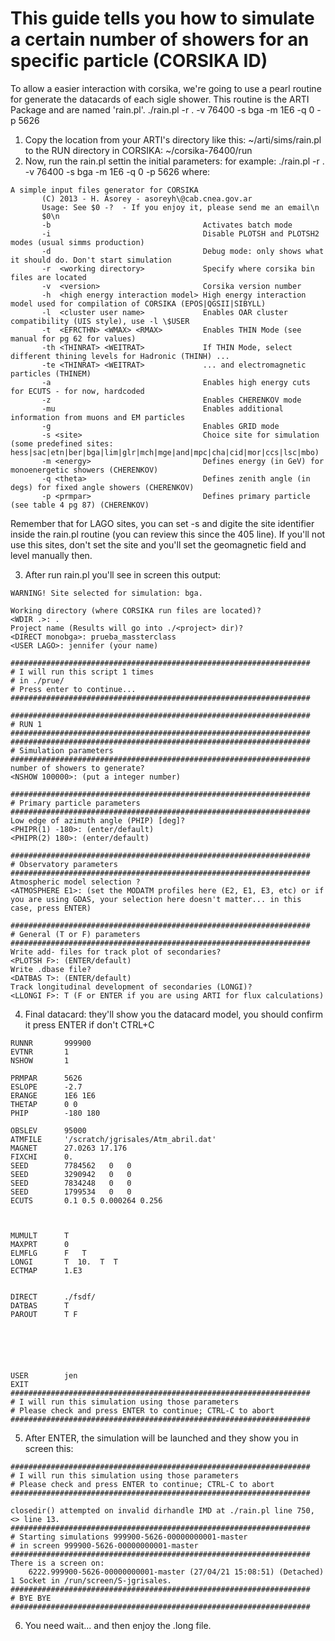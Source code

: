 # This guide tells you how to simulate a certain number of showers for an specific particle (CORSIKA ID)

To allow a easier interaction with corsika, we're going to use a pearl routine for generate the datacards of each sigle shower.
This routine is the ARTI Package and are named 'rain.pl'. ./rain.pl -r . -v 76400 -s bga -m 1E6 -q 0 -p 5626

1. Copy the location from your ARTI's directory like this: ~/arti/sims/rain.pl to the RUN directory in CORSIKA: ~/corsika-76400/run
2. Now, run the rain.pl settin the initial parameters: for example: ./rain.pl -r . -v 76400 -s bga -m 1E6 -q 0 -p 5626 where:

```
A simple input files generator for CORSIKA
       (C) 2013 - H. Asorey - asoreyh\@cab.cnea.gov.ar
       Usage: See $0 -?  - If you enjoy it, please send me an email\n
       $0\n
       -b                                  Activates batch mode
       -i                                  Disable PLOTSH and PLOTSH2 modes (usual simms production)
       -d                                  Debug mode: only shows what it should do. Don't start simulation
       -r  <working directory>             Specify where corsika bin files are located
       -v  <version>                       Corsika version number
       -h  <high energy interaction model> High energy interaction model used for compilation of CORSIKA (EPOS|QGSII|SIBYLL)
       -l  <cluster user name>             Enables OAR cluster compatibility (UIS style), use -l \$USER
       -t  <EFRCTHN> <WMAX> <RMAX>         Enables THIN Mode (see manual for pg 62 for values)
       -th <THINRAT> <WEITRAT>             If THIN Mode, select different thining levels for Hadronic (THINH) ...
       -te <THINRAT> <WEITRAT>             ... and electromagnetic particles (THINEM)
       -a                                  Enables high energy cuts for ECUTS - for now, hardcoded
       -z                                  Enables CHERENKOV mode
       -mu                                 Enables additional information from muons and EM particles
       -g                                  Enables GRID mode
       -s <site>                           Choice site for simulation (some predefined sites: hess|sac|etn|ber|bga|lim|glr|mch|mge|and|mpc|cha|cid|mor|ccs|lsc|mbo)
       -m <energy>                         Defines energy (in GeV) for monoenergetic showers (CHERENKOV)
       -q <theta>                          Defines zenith angle (in degs) for fixed angle showers (CHERENKOV)
       -p <prmpar>                         Defines primary particle (see table 4 pg 87) (CHERENKOV)
  ```
Remember that for LAGO sites, you can set -s and digite the site identifier inside the rain.pl routine (you can review this since the 405 line).
If you'll not use this sites, don't set the site and you'll set the geomagnetic field and level manually then.
  
3. After run rain.pl you'll see in screen this output:

```
WARNING! Site selected for simulation: bga.

Working directory (where CORSIKA run files are located)?
<WDIR .>: .
Project name (Results will go into ./<project> dir)?
<DIRECT monobga>: prueba_massterclass  
<USER LAGO>: jennifer (your name)
  
###################################################################
# I will run this script 1 times
# in ./prue/
# Press enter to continue...
###################################################################

###################################################################
# RUN 1
###################################################################
###################################################################
# Simulation parameters
###################################################################
number of showers to generate?
<NSHOW 100000>: (put a integer number)

###################################################################
# Primary particle parameters
###################################################################
Low edge of azimuth angle (PHIP) [deg]?
<PHIPR(1) -180>: (enter/default)
<PHIPR(2) 180>: (enter/default)

###################################################################
# Observatory parameters
###################################################################
Atmospheric model selection ?
<ATMOSPHERE E1>: (set the MODATM profiles here (E2, E1, E3, etc) or if you are using GDAS, your selection here doesn't matter... in this case, press ENTER)

###################################################################
# General (T or F) parameters
###################################################################
Write add- files for track plot of secondaries?
<PLOTSH F>: (ENTER/default)
Write .dbase file?
<DATBAS T>: (ENTER/default)
Track longitudinal development of secondaries (LONGI)?
<LLONGI F>: T (F or ENTER if you are using ARTI for flux calculations)
```
	
4. Final datacard: they'll show you the datacard model, you should confirm it press ENTER if don't CTRL+C
```
RUNNR       999900
EVTNR       1
NSHOW       1

PRMPAR      5626
ESLOPE      -2.7
ERANGE      1E6 1E6
THETAP      0 0
PHIP        -180 180

OBSLEV      95000
ATMFILE     '/scratch/jgrisales/Atm_abril.dat'
MAGNET      27.0263 17.176
FIXCHI      0.
SEED        7784562   0   0
SEED        3290942   0   0
SEED        7834248   0   0
SEED        1799534   0   0
ECUTS       0.1 0.5 0.000264 0.256



MUMULT      T
MAXPRT      0
ELMFLG      F   T
LONGI       T  10.  T  T
ECTMAP      1.E3


DIRECT      ./fsdf/
DATBAS      T
PAROUT      T F
 

 

 

USER        jen
EXIT
###################################################################
# I will run this simulation using those parameters
# Please check and press ENTER to continue; CTRL-C to abort
###################################################################
```

5. After ENTER, the simulation will be launched and they show you in screen this:
```
###################################################################
# I will run this simulation using those parameters
# Please check and press ENTER to continue; CTRL-C to abort
###################################################################

closedir() attempted on invalid dirhandle IMD at ./rain.pl line 750, <> line 13.
###################################################################
# Starting simulations 999900-5626-00000000001-master
# in screen 999900-5626-00000000001-master
###################################################################
There is a screen on:
	6222.999900-5626-00000000001-master	(27/04/21 15:08:51)	(Detached)
1 Socket in /run/screen/S-jgrisales.
###################################################################
# BYE BYE
###################################################################
```

6. You need wait... and then enjoy the .long file.





  

